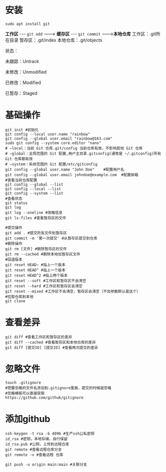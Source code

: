 # 安装

```shell
sudo apt install git

```

**工作区** --- `git add` ---> **缓存区** --- `git commit` --->**本地仓库**
工作区：.git所在目录
暂存区：.git/index
本地仓库：.git/objects

状态：

未跟踪：Untrack

未修改：Unmodified

已修改：Modified

已暂存：Staged

# 基础操作

```shell
git init #初始化
git config --local user.name "rainbow"
git config --global user.email "rainbow@163.com"
sudo git config --system core.editor "nano"
# –local：当前 Git 仓库.git/config 当前仓库有效，不影响其他 Git 仓库
# –global：全局范围的 Git 配置,用户主目录.gitconfig(通常是 ~/.gitconfig)所有 Git 仓库都有效
# –system：系统范围的 Git 配置/etc/gitconfig
git config --global user.name "John Doe"	#配置用户名
git config --global user.email johndoe@example.com	#配置邮箱
#查看当前仓库配置
git config --global --list
git config --local --list
git config --system --list
#查看状态
git status
git log
git log --oneline #简略信息
git ls-files #查看暂存区的文件

#提交操作
git add . #提交所有文件到暂存区
git commit -m '第一次提交' #从暂存区提交到仓库
#删除操作
git rm [文件] #删除暂存区的文件
git rm --cached #删除本地加暂存区文件
#回退版本
git reset HEAD~	#指上一个版本
git reset HEAD^ #指上一个版本
git reset HEAD^2 #指上两个版本
git reset --soft #工作区和暂存区不会清空
git reset --hard #工作区和暂存区会清空
git reset --mixed #工作区不会清空，暂存区会清空（不加参数默认是这个）
#拉取仓库到本地
git clone
```

# 查看差异

```shell
git diff #查看工作区和暂存区的差异
git diff --cached #查看暂存区和本地仓库的差异
git diff [提交ID] [提交ID] #查看两次提交的差异
```

# 忽略文件

```shell
touch .gitignore
#把要忽略的文件名添加到.gitignore里面，提交的时候就忽略
#忽略模板可以直接获取
https://github.com/github/gitignore
```

# 添加github

```shell
ssh-keygen -t rsa -b 4096 #生产ssh公私密钥
id_rsa #密钥，本地存储，自行保留
id_rsa.pub #公钥，上传到远程仓库
git remote #查看远程仓库分支
git remote -v #查看远程 仓库

git push -u origin main:main #关联分支

```

